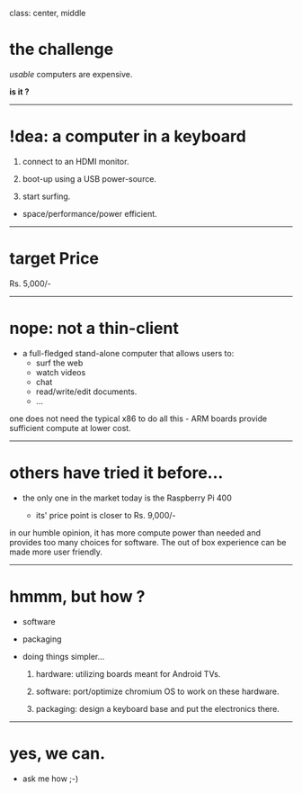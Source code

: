 class: center, middle

# the challenge

_usable_ computers are expensive.

**is it ?**

---

# !dea: a computer in a keyboard

1. connect to an HDMI monitor.

2. boot-up using a USB power-source.

3. start surfing.


* space/performance/power efficient.

---

# target Price

Rs. 5,000/-

---

# nope: not a thin-client

* a full-fledged stand-alone computer that allows users to:
  * surf the web
  * watch videos
  * chat
  * read/write/edit documents.
  * ...

one does not need the typical x86 to do all this - ARM boards provide sufficient compute at lower cost.

---

# others have tried it before...

* the only one in the market today is the Raspberry Pi 400

  + its' price point is closer to Rs. 9,000/-

in our humble opinion, it has more compute power than needed and provides too many choices for software. The out of box experience can be made more user friendly.

---

# hmmm, but how ?

* software

* packaging


* doing things simpler...

  1. hardware: utilizing boards meant for Android TVs.

  2. software: port/optimize chromium OS to work on these hardware.

  3. packaging: design a keyboard base and put the electronics there.

---

# yes, we can.

* ask me how ;-)
